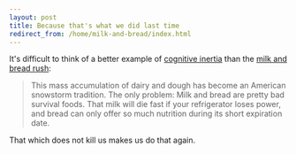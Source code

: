 ```yaml
---
layout: post
title: Because that's what we did last time
redirect_from: /home/milk-and-bread/index.html
---
```

<p>It's difficult to think of a better example of <a href="http://en.m.wikipedia.org/wiki/Cognitive_inertia">cognitive inertia</a> than the <a href="http://www.washingtonpost.com/blogs/wonkblog/wp/2015/01/26/why-blizzards-make-us-go-crazy-for-milk-and-bread/?tid=sm_tw">milk and bread rush</a>:</p>

<blockquote>
  <p>This mass accumulation of dairy and dough has become an American snowstorm tradition. The only problem: Milk and bread are pretty bad survival foods. That milk will die fast if your refrigerator loses power, and bread can only offer so much nutrition during its short expiration date. </p>
</blockquote>

<p>That which does not kill us makes us do that again. </p>

